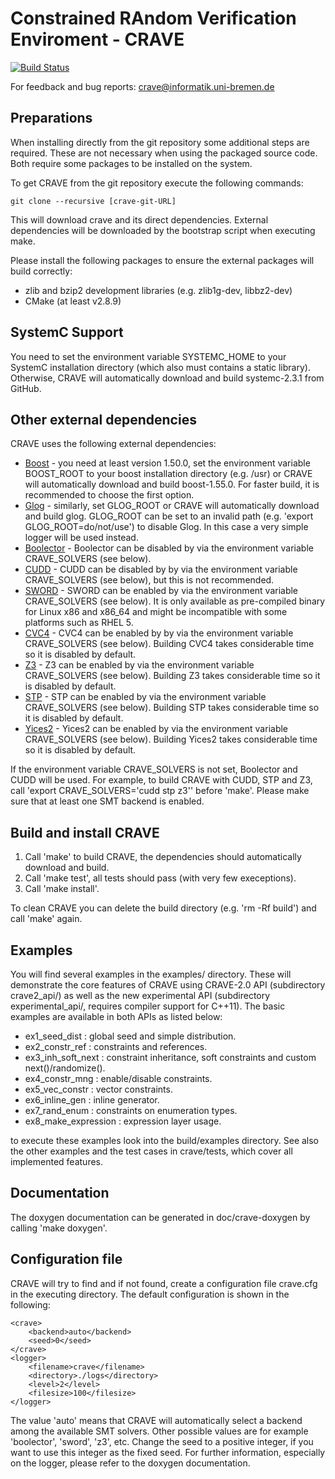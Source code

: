  Constrained RAndom Verification Enviroment - CRAVE
====================================================

[![Build Status](https://travis-ci.org/agra-uni-bremen/crave.svg?branch=development)](https://travis-ci.org/agra-uni-bremen/crave)

For feedback and bug reports: crave@informatik.uni-bremen.de

 Preparations
--------------

When installing directly from the git repository some additional steps are
required. These are not necessary when using the packaged source code. Both
require some packages to be installed on the system.

To get CRAVE from the git repository execute the following commands:

    git clone --recursive [crave-git-URL]

This will download crave and its direct dependencies. External dependencies
will be downloaded by the bootstrap script when executing make.

Please install the following packages to ensure the external packages will
build correctly:

* zlib and bzip2 development libraries (e.g. zlib1g-dev, libbz2-dev)
* CMake (at least v2.8.9)


 SystemC Support
-----------------

You need to set the environment variable SYSTEMC_HOME to your SystemC installation
directory (which also must contains a static library). Otherwise, CRAVE will automatically
download and build systemc-2.3.1 from GitHub.

 Other external dependencies
-----------------------

CRAVE uses the following external dependencies:

* [Boost] - you need at least version 1.50.0, set the environment variable BOOST_ROOT to your
boost installation directory (e.g. /usr) or CRAVE will automatically download and build boost-1.55.0.
For faster build, it is recommended to choose the first option.
* [Glog] - similarly, set GLOG_ROOT or CRAVE will automatically download and build glog. GLOG_ROOT can be set to an invalid path (e.g. 'export GLOG_ROOT=do/not/use') to disable Glog. In this case a very simple logger will be used instead.
* [Boolector] - Boolector can be disabled by via the environment variable CRAVE_SOLVERS (see below).
* [CUDD] - CUDD can be disabled by by via the environment variable CRAVE_SOLVERS (see below), but this is not recommended.
* [SWORD] - SWORD can be enabled by via the environment variable CRAVE_SOLVERS (see below). It is only available as pre-compiled binary for Linux x86 and x86_64 and might be incompatible with some platforms such as RHEL 5.
* [CVC4] - CVC4 can be enabled by by via the environment variable CRAVE_SOLVERS (see below). Building CVC4 takes considerable time so it is disabled by default.
* [Z3] - Z3 can be enabled by via the environment variable CRAVE_SOLVERS (see below). Building Z3 takes considerable time so it is disabled by default.
* [STP] - STP can be enabled by via the environment variable CRAVE_SOLVERS (see below). Building STP takes considerable time so it is disabled by default.
* [Yices2] - Yices2 can be enabled by via the environment variable CRAVE_SOLVERS (see below). Building Yices2 takes considerable time so it is disabled by default.

If the environment variable CRAVE_SOLVERS is not set, Boolector and CUDD will be used.
For example, to build CRAVE with CUDD, STP and Z3, call 'export CRAVE_SOLVERS='cudd stp z3'' before 'make'.
Please make sure that at least one SMT backend is enabled.


 Build and install CRAVE
-------------------------

1. Call 'make' to build CRAVE, the dependencies should
   automatically download and build.
2. Call 'make test', all tests should pass (with very few execeptions).
3. Call 'make install'.

To clean CRAVE you can delete the build directory (e.g. 'rm -Rf build') and call 'make' again.

 Examples
----------

You will find several examples in the examples/ directory. These will
demonstrate the core features of CRAVE using CRAVE-2.0 API (subdirectory crave2_api/)
as well as the new experimental API (subdirectory experimental_api/, requires compiler
support for C++11). The basic examples are available in both APIs as listed below:

  * ex1_seed_dist              : global seed and simple distribution.
  * ex2_constr_ref             : constraints and references.
  * ex3_inh_soft_next          : constraint inheritance, soft constraints and custom next()/randomize().
  * ex4_constr_mng             : enable/disable constraints.
  * ex5_vec_constr             : vector constraints.
  * ex6_inline_gen             : inline generator.
  * ex7_rand_enum              : constraints on enumeration types.
  * ex8_make_expression        : expression layer usage.

to execute these examples look into the build/examples directory.
See also the other examples and the test cases in crave/tests, which cover all implemented features.

 Documentation
-------------------------

The doxygen documentation can be generated in doc/crave-doxygen by calling 'make doxygen'.

 Configuration file
-----------------------

CRAVE will try to find and if not found, create a configuration file crave.cfg in
the executing directory. The default configuration is shown in the following:

    <crave>
        <backend>auto</backend>
        <seed>0</seed>
    </crave>
    <logger>
        <filename>crave</filename>
        <directory>./logs</directory>
        <level>2</level>
        <filesize>100</filesize>
    </logger>

The value 'auto' means that CRAVE will automatically select a backend among
the available SMT solvers. Other possible values are for example 'boolector', 'sword', 'z3', etc.
Change the seed to a positive integer, if you want to use this integer as the fixed seed.
For further information, especially on the logger, please refer to the doxygen documentation.

[Boost]: http://www.boost.org
[CUDD]:  http://vlsi.colorado.edu/~fabio/CUDD/
[SWORD]: http://www.informatik.uni-bremen.de/agra/eng/sword.php
[Z3]: https://github.com/Z3Prover/z3
[Boolector]: http://fmv.jku.at/boolector/
[CVC4]: http://cvc4.cs.nyu.edu
[Yices2]: http://yices.csl.sri.com/
[STP]: https://github.com/stp/stp
[Glog]: https://code.google.com/p/google-glog/
